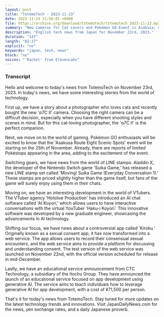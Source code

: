 ```yaml
---
layout: post
title: "TotemoTech - 2023-11-23"
date: 2023-11-23 11:56:01 +0900
file: https://archive.org/download/totemotech/totemotech_2023-11-23.mp3
summary: "New Cameras for Cat Lovers and Pokémon GO Event in Asakusa, & more…"
description: "English tech news from Japan for November 23rd, 2023."
duration: "147"
length: "02:27"
explicit: "no"
keywords: "japan, tech, news"
block: "no"
voices: "'Rachel' from ElevenLabs"
---
```


### Transcript

Hello and welcome to today's news from TotemoTech on November 23rd, 2023. In today's news, we have some interesting stories from the world of technology.

First up, we have a story about a photographer who loves cats and recently bought the new 'α7C II' camera. Choosing the right camera can be a difficult decision, especially when you have different shooting styles and scenes in mind. But for this cat-loving photographer, the 'α7C II' is the perfect companion.

Next, we move on to the world of gaming. Pokémon GO enthusiasts will be excited to know that the 'Asakusa Route Eight Scenic Spots' event will be starting on the 25th of November. Already, there are reports of limited Pokéstops appearing in the area, adding to the excitement of the event.

Switching gears, we have news from the world of LINE stamps. Aladdin X, the developer of the Nintendo Switch game 'Suika Game,' has released a new LINE stamp set called 'Moving! Suika Game (Everyday Conversation 1).' These stamps are priced slightly higher than the game itself, but fans of the game will surely enjoy using them in their chats.

Moving on, we have an interesting development in the world of VTubers. The VTuber agency 'Hololive Production' has introduced an AI chat software called 'AI Koyori,' which allows users to have interactive conversations with the virtual YouTuber 'Haku-i Koyori.' This innovative software was developed by a new graduate engineer, showcasing the advancements in AI technology.

Shifting our focus, we have news about a controversial app called 'Kiroku.' Originally known as a sexual consent app, it has now transformed into a web service. The app allows users to record their consensual sexual encounters, and the web service aims to provide a platform for discussing and understanding consent. The test version of the web service was launched on November 22nd, with the official version scheduled for release in mid-December.

Lastly, we have an educational service announcement from CTC Technology, a subsidiary of the Itochu Group. They have announced the launch of an educational service focused on app development using generative AI. The service aims to teach individuals how to leverage generative AI for app development, with a cost of ¥71,500 per person.

That's it for today's news from TotemoTech. Stay tuned for more updates on the latest technology trends and innovations.   Visit JapanDailyNews.com for the news, yen exchange rates, and a daily Japanese proverb.
